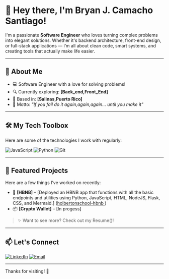 # 👋 Hey there, I'm Bryan J. Camacho Santiago!

I'm a passionate **Software Engineer** who loves turning complex problems into elegant solutions. Whether it's backend architecture, front-end design, or full-stack applications — I’m all about clean code, smart systems, and creating tools that actually make life easier.

---

## 🚀 About Me
- 💻 Software Engineer with a love for solving problems!
- 🔍 Currently exploring: **[Back_end,Front_End]**
- 📍 Based in: **[Salinas,Puerto Rico]**
- 🎯 Motto: *"If you fail do it again,again,again... until you make it"*

---

## 🛠️ My Tech Toolbox
Here are some of the technologies I work with regularly:

![JavaScript](https://img.shields.io/badge/-JavaScript-black?style=flat-square&logo=javascript)
![Python](https://img.shields.io/badge/-Python-black?style=flat-square&logo=python)
![Git](https://img.shields.io/badge/-Git-black?style=flat-square&logo=git)


---

## 🌟 Featured Projects
Here are a few things I’ve worked on recently:
- 🔧 **[HBNB]** – [Deployed an HBNB app that functions with all the basic endpoints and utilities using Python, JavaScript, HTML, NodeJS, Flask, CSS, and Mermaid.] ([holbertonschool-hbnb
](#))
- 📦 **[Crypto Wallet]** – [In progess] 

> ✨ Want to see more? Check out my Resume()!

---

## 📫 Let's Connect
[![LinkedIn](https://img.shields.io/badge/-LinkedIn-blue?style=flat-square&logo=linkedin)](https://www.linkedin.com/in/bryan-jose-0215a0376/)
[![Email](https://img.shields.io/badge/-Email-black?style=flat-square&logo=gmail)](bryan.jose2541@gmail.com)

---

Thanks for visiting! 🚀
